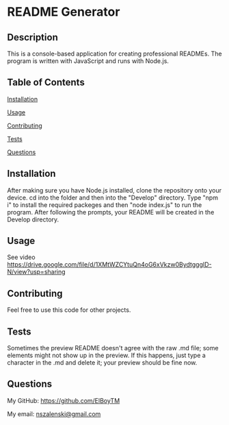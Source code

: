 # README Generator

  ## Description
  This is a console-based application for creating professional READMEs. The program is written with JavaScript and runs with Node.js.

  ## Table of Contents
  [Installation](#installation)

  [Usage](#usage)

  [Contributing](#contributing)

  [Tests](#tests)

  [Questions](#questions)

  ## Installation
  After making sure you have Node.js installed, clone the repository onto your device. cd into the folder and then into the "Develop" directory. Type "npm i" to install the required packeges and then "node index.js" to run the program. After following the prompts, your README will be created in the Develop directory.

  ## Usage
  See video
  https://drive.google.com/file/d/1XMtWZCYtuQn4oG6xVkzw0BydtgggID-N/view?usp=sharing

  ## Contributing
  Feel free to use this code for other projects.

  ## Tests
  Sometimes the preview README doesn't agree with the raw .md file; some elements might not show up in the preview. If this happens, just type a character in the .md and delete it; your preview should be fine now.

  ## Questions
  My GitHub: https://github.com/ElBoyTM

  My email: nszalenski@gmail.com
